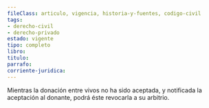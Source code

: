 ```yaml
---
fileClass: articulo, vigencia, historia-y-fuentes, codigo-civil
tags:
- derecho-civil
- derecho-privado
estado: vigente
tipo: completo
libro:
titulo:
parrafo:
corriente-juridica:
---
```

Mientras la donación entre vivos no ha sido aceptada, y notificada la aceptación al donante, podrá éste revocarla a su arbitrio.